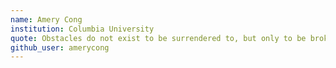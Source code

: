 ```yaml
---
name: Amery Cong
institution: Columbia University
quote: Obstacles do not exist to be surrendered to, but only to be broken.
github_user: amerycong
---
```

